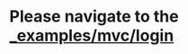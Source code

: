 # Please navigate to the [_examples/mvc/login](https://github.com/radiantrfid/iris//tree/master/_examples/mvc/login)
